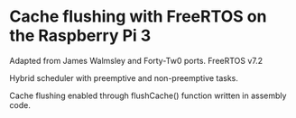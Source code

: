 # Cache flushing with FreeRTOS on the Raspberry Pi 3
Adapted from James Walmsley and Forty-Tw0 ports.
FreeRTOS v7.2

Hybrid scheduler with preemptive and non-preemptive tasks.

Cache flushing enabled through flushCache() function written in assembly code.